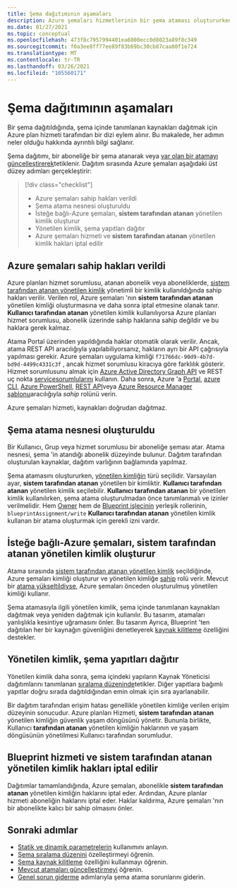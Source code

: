 ```yaml
---
title: Şema dağıtımının aşamaları
description: Azure şemaları hizmetlerinin bir şema ataması oluştururken üzerinden gittiği güvenlik ve yapıt ile ilgili adımları öğrenin.
ms.date: 01/27/2021
ms.topic: conceptual
ms.openlocfilehash: 473f8c7957994401ea6000ecc0d8023a89f8c349
ms.sourcegitcommit: f0a3ee8ff77ee89f83b69bc30cb87caa80f1e724
ms.translationtype: MT
ms.contentlocale: tr-TR
ms.lasthandoff: 03/26/2021
ms.locfileid: "105560171"
---
```

# <a name="stages-of-a-blueprint-deployment"></a>Şema dağıtımının aşamaları

Bir şema dağıtıldığında, şema içinde tanımlanan kaynakları dağıtmak için Azure plan hizmeti tarafından bir dizi eylem alınır. Bu makalede, her adımın neler olduğu hakkında ayrıntılı bilgi sağlanır.

Şema dağıtımı, bir aboneliğe bir şema atanarak veya [var olan bir atamayı güncelleştirerek](../how-to/update-existing-assignments.md)tetiklenir. Dağıtım sırasında Azure şemaları aşağıdaki üst düzey adımları gerçekleştirir:

> [!div class="checklist"]
> - Azure şemaları sahip hakları verildi
> - Şema atama nesnesi oluşturuldu
> - İsteğe bağlı-Azure şemaları, **sistem tarafından atanan** yönetilen kimlik oluşturur
> - Yönetilen kimlik, şema yapıtları dağıtır
> - Azure şemaları hizmeti ve **sistem tarafından atanan** yönetilen kimlik hakları iptal edilir

## <a name="azure-blueprints-granted-owner-rights"></a>Azure şemaları sahip hakları verildi

Azure planları hizmet sorumlusu, atanan abonelik veya aboneliklerde, [sistem tarafından atanan yönetilen kimlik](../../../active-directory/managed-identities-azure-resources/overview.md) yönetimli bir kimlik kullanıldığında sahip hakları verilir. Verilen rol, Azure şemaları 'nın **sistem tarafından atanan** yönetilen kimliği oluşturmasına ve daha sonra iptal etmesine olanak tanır. **Kullanıcı tarafından atanan** yönetilen kimlik kullanılıyorsa Azure planları hizmet sorumlusu, abonelik üzerinde sahip haklarına sahip değildir ve bu haklara gerek kalmaz.

Atama Portal üzerinden yapıldığında haklar otomatik olarak verilir. Ancak, atama REST API aracılığıyla yapılabiliyorsanız, hakların ayrı bir API çağrısıyla yapılması gerekir. Azure şemaları uygulama kimliği `f71766dc-90d9-4b7d-bd9d-4499c4331c3f` , ancak hizmet sorumlusu kiracıya göre farklılık gösterir. Hizmet sorumlusunu almak için [Azure Active Directory Graph API](/graph/migrate-azure-ad-graph-planning-checklist) ve REST uç nokta [servicesorumlularını](/graph/api/resources/serviceprincipal) kullanın. Daha sonra, Azure 'a [Portal](../../../role-based-access-control/role-assignments-portal.md), [azure CLI](../../../role-based-access-control/role-assignments-cli.md), [Azure PowerShell](../../../role-based-access-control/role-assignments-powershell.md), [REST API](../../../role-based-access-control/role-assignments-rest.md)veya [Azure Resource Manager şablonu](../../../role-based-access-control/role-assignments-template.md)aracılığıyla _sahip_ rolünü verin.

Azure şemaları hizmeti, kaynakları doğrudan dağıtmaz.

## <a name="the-blueprint-assignment-object-is-created"></a>Şema atama nesnesi oluşturuldu

Bir Kullanıcı, Grup veya hizmet sorumlusu bir aboneliğe şeması atar. Atama nesnesi, şema 'in atandığı abonelik düzeyinde bulunur. Dağıtım tarafından oluşturulan kaynaklar, dağıtım varlığının bağlamında yapılmaz.

Şema atamasını oluştururken, [yönetilen kimliğin](../../../active-directory/managed-identities-azure-resources/overview.md) türü seçilidir. Varsayılan ayar, **sistem tarafından atanan** yönetilen bir kimliktir. **Kullanıcı tarafından atanan** yönetilen kimlik seçilebilir. **Kullanıcı tarafından atanan** bir yönetilen kimlik kullanılırken, şema atama oluşturulmadan önce tanımlanmalı ve izinler verilmelidir. Hem [Owner](../../../role-based-access-control/built-in-roles.md#owner) hem de [Blueprint işlecinin](../../../role-based-access-control/built-in-roles.md#blueprint-operator) yerleşik rollerinin, `blueprintAssignment/write` **Kullanıcı tarafından atanan** yönetilen kimlik kullanan bir atama oluşturmak için gerekli izni vardır.

## <a name="optional---azure-blueprints-creates-system-assigned-managed-identity"></a>İsteğe bağlı-Azure şemaları, sistem tarafından atanan yönetilen kimlik oluşturur

Atama sırasında [sistem tarafından atanan yönetilen kimlik](../../../active-directory/managed-identities-azure-resources/overview.md) seçildiğinde, Azure şemaları kimliği oluşturur ve yönetilen kimliğe [sahip](../../../role-based-access-control/built-in-roles.md#owner) rolü verir. Mevcut bir [atama yükseltildiyse](../how-to/update-existing-assignments.md), Azure şemaları önceden oluşturulmuş yönetilen kimliği kullanır.

Şema atamasıyla ilgili yönetilen kimlik, şema içinde tanımlanan kaynakları dağıtmak veya yeniden dağıtmak için kullanılır. Bu tasarım, atamaları yanlışlıkla kesintiye uğramasını önler.
Bu tasarım Ayrıca, Blueprint 'ten dağıtılan her bir kaynağın güvenliğini denetleyerek [kaynak kilitleme](./resource-locking.md) özelliğini destekler.

## <a name="the-managed-identity-deploys-blueprint-artifacts"></a>Yönetilen kimlik, şema yapıtları dağıtır

Yönetilen kimlik daha sonra, şema içindeki yapıların Kaynak Yöneticisi dağıtımlarını tanımlanan [sıralama düzeninde](./sequencing-order.md)tetikler. Diğer yapıtlara bağımlı yapıtlar doğru sırada dağıtıldığından emin olmak için sıra ayarlanabilir.

Bir dağıtım tarafından erişim hatası genellikle yönetilen kimliğe verilen erişim düzeyinin sonucudur. Azure planları Hizmeti, **sistem tarafından atanan** yönetilen kimliğin güvenlik yaşam döngüsünü yönetir. Bununla birlikte, Kullanıcı **tarafından atanan** yönetilen kimliğin haklarının ve yaşam döngüsünün yönetilmesi Kullanıcı tarafından sorumludur.

## <a name="blueprint-service-and-system-assigned-managed-identity-rights-are-revoked"></a>Blueprint hizmeti ve sistem tarafından atanan yönetilen kimlik hakları iptal edilir

Dağıtımlar tamamlandığında, Azure şemaları, abonelikle **sistem tarafından atanan** yönetilen kimliğin haklarını iptal eder. Ardından, Azure planlar hizmeti aboneliğin haklarını iptal eder. Haklar kaldırma, Azure şemaları 'nın bir abonelikte kalıcı bir sahip olmasını önler.

## <a name="next-steps"></a>Sonraki adımlar

- [Statik ve dinamik parametrelerin](./parameters.md) kullanımını anlayın.
- [Şema sıralama düzenini](./sequencing-order.md) özelleştirmeyi öğrenin.
- [Şema kaynak kilitleme](./resource-locking.md) özelliğini kullanmayı öğrenin.
- [Mevcut atamaları güncelleştirmeyi](../how-to/update-existing-assignments.md) öğrenin.
- [Genel sorun giderme](../troubleshoot/general.md) adımlarıyla şema atama sorunlarını giderin.